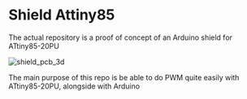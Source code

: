 # Shield Attiny85
The actual repository is a proof of concept of an Arduino shield for ATtiny85-20PU

![shield_pcb_3d](https://user-images.githubusercontent.com/23146269/121524740-fde42c80-c9cd-11eb-9ed3-6eb083859c60.png)

The main purpose of this repo is be able to do PWM quite easily with ATtiny85-20PU, alongside with Arduino
